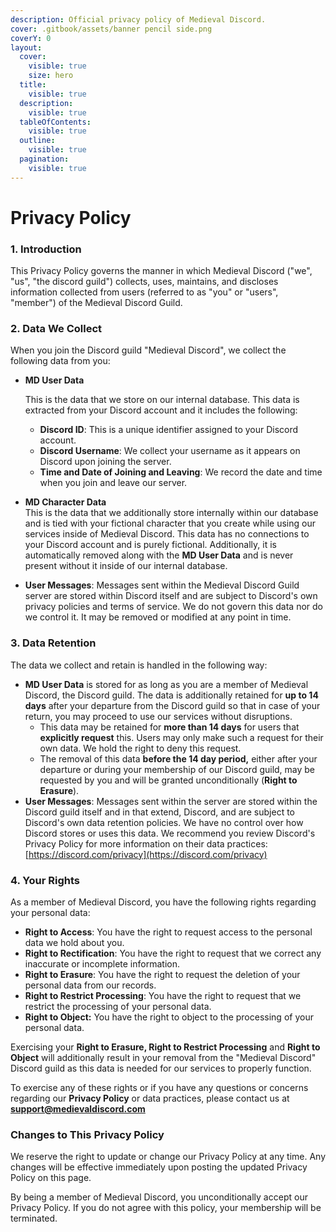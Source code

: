 ```yaml
---
description: Official privacy policy of Medieval Discord.
cover: .gitbook/assets/banner pencil side.png
coverY: 0
layout:
  cover:
    visible: true
    size: hero
  title:
    visible: true
  description:
    visible: true
  tableOfContents:
    visible: true
  outline:
    visible: true
  pagination:
    visible: true
---
```


# Privacy Policy

### 1. Introduction

This Privacy Policy governs the manner in which Medieval Discord ("we", "us", "the discord guild") collects, uses, maintains, and discloses information collected from users (referred to as "you" or "users", "member") of the Medieval Discord Guild.

### 2. Data We Collect

When you join the Discord guild "Medieval Discord", we collect the following data from you:

*   **MD User Data**

    This is the data that we store on our internal database. This data is extracted from your Discord account and it includes the following:

    * **Discord ID**: This is a unique identifier assigned to your Discord account.
    * **Discord Username**: We collect your username as it appears on Discord upon joining the server.
    * **Time and Date of Joining and Leaving**: We record the date and time when you join and leave our server.
* **MD Character Data**\
  This is the data that we additionally store internally within our database and is tied with your fictional character that you create while using our services inside of Medieval Discord. This data has no connections to your Discord account and is purely fictional. Additionally, it is automatically removed along with the **MD User Data** and is never present without it inside of our internal database.
* **User Messages**: Messages sent within the Medieval Discord Guild server are stored within Discord itself and are subject to Discord's own privacy policies and terms of service. We do not govern this data nor do we control it. It may be removed or modified at any point in time.

### 3. Data Retention

The data we collect and retain is handled in the following way:

* **MD User Data** is stored for as long as you are a member of Medieval Discord, the Discord guild. The data is additionally retained for **up to 14 days** after your departure from the Discord guild so that in case of your return, you may proceed to use our services without disruptions.
  * This data may be retained for **more than 14 days** for users that **explicitly request** this. Users may only make such a request for their own data. We hold the right to deny this request.
  * The removal of this data **before the 14 day period,** either after your departure or during your membership of our Discord guild, may be requested by you and will be granted unconditionally (**Right to Erasure**).
* **User Messages**: Messages sent within the server are stored within the Discord guild itself and in that extend, Discord, and are subject to Discord's own data retention policies. We have no control over how Discord stores or uses this data. We recommend you review Discord's Privacy Policy for more information on their data practices: [https://discord.com/privacy](https://discord.com/privacy)

### 4. Your Rights

As a member of Medieval Discord, you have the following rights regarding your personal data:

* **Right to Access**: You have the right to request access to the personal data we hold about you.
* **Right to Rectification**: You have the right to request that we correct any inaccurate or incomplete information.
* **Right to Erasure**: You have the right to request the deletion of your personal data from our records.
* **Right to Restrict Processing**: You have the right to request that we restrict the processing of your personal data.
* **Right to Object:** You have the right to object to the processing of your personal data.

Exercising your **Right to Erasure, Right to Restrict Processing** and **Right to Object** will additionally result in your removal from the "Medieval Discord" Discord guild as this data is needed for our services to properly function.

To exercise any of these rights or if you have any questions or concerns regarding our **Privacy Policy** or data practices, please contact us at **support@medievaldiscord.com**

### Changes to This Privacy Policy

We reserve the right to update or change our Privacy Policy at any time. Any changes will be effective immediately upon posting the updated Privacy Policy on this page.

By being a member of Medieval Discord, you unconditionally accept our Privacy Policy. If you do not agree with this policy, your membership will be terminated.
